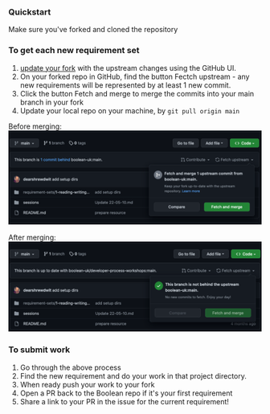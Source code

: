 ### Quickstart
Make sure you've forked and cloned the repository


### To get each new requirement set

1. [update your fork](https://docs.github.com/en/pull-requests/collaborating-with-pull-requests/working-with-forks/syncing-a-fork) with the upstream changes using the GitHub UI.
2. On your forked repo in GitHub, find the button Fectch upstream - any new requirements will be represented by at least 1 new commit.
3. Click the button Fetch and merge to merge the commits into your main branch in your fork
4. Update your local repo on your machine, by `git pull origin main`

Before merging:
![img](../_images/ghui-fetch-upstream.png)

After merging:
![](../_images/ghui-fetch-upstream-success.png)

### To submit work

1. Go through the above process
2. Find the new requirement and do your work in that project directory.
3. When ready push your work to your fork
4. Open a PR back to the Boolean repo if it's your first requirement
5. Share a link to your PR in the issue for the current requirement!
